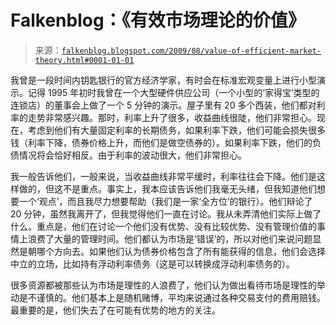 <!--yml

类别: 未分类

日期：2024 年 5 月 12 日 21:51:56

-->

# Falkenblog：《有效市场理论的价值》

> 来源：[`falkenblog.blogspot.com/2009/08/value-of-efficient-market-theory.html#0001-01-01`](http://falkenblog.blogspot.com/2009/08/value-of-efficient-market-theory.html#0001-01-01)

我曾是一段时间内钥匙银行的官方经济学家，有时会在标准宏观变量上进行小型演示。记得 1995 年初时我曾在一个大型硬件供应公司（一个小型的‘家得宝’类型的连锁店）的董事会上做了一个 5 分钟的演示。屋子里有 20 多个西装，他们都对利率的走势非常感兴趣。那时，利率上升了很多，收益曲线很陡，他们非常担心。现在，考虑到他们有大量固定利率的长期债务，如果利率下跌，他们可能会损失很多钱（利率下降，债券价格上升，而他们是做空债券的）。如果利率下跌，他们的负债情况将会恰好相反。由于利率的波动很大，他们非常担心。

我一般告诉他们，一般来说，当收益曲线非常平缓时，利率往往会下降。他们是这样做的，但这不是重点。事实上，我本应该告诉他们我毫无头绪，但我知道他们想要一个‘观点’，而且我尽力想要帮助（我们是一家‘全方位’的银行）。他们辩论了 20 分钟，虽然我离开了，但我觉得他们一直在讨论。我从未弄清他们实际上做了什么。重点是，他们在讨论一个他们没有优势、没有比较优势、没有管理价值的事情上浪费了大量的管理时间。他们都认为市场是‘错误’的，所以对他们来说问题显然是朝哪个方向去。如果他们认为债券价格包含了所有能获得的信息，他们会选择中立的立场，比如持有浮动利率债务（这是可以转换成浮动利率债务的）。

很多资源都被那些认为市场是理性的人浪费了，他们认为做出看待市场是理性的举动是不谨慎的。他们基本上是随机赌博，平均来说通过各种交易支付的费用赔钱。最重要的是，他们失去了在可能有优势的地方的关注。
